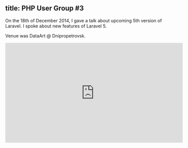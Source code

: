title: PHP User Group #3
---
On the 18th of December 2014, I gave a talk about upcoming 5th version of Laravel. I spoke about new features of Laravel 5.

Venue was DataArt @ Dnipropetrovsk.

<iframe width="560" height="315" src="https://www.youtube.com/embed/gXAL9DRyTIE?start=875" frameborder="0" allowfullscreen></iframe>